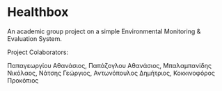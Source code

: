 
# Healthbox
An academic group project on a simple Environmental Monitoring &amp; Evaluation System.

Project Colaborators:

Παπαγεωργίου Αθανάσιος, 
Παπάζογλου Αθανάσιος,
Μπαλαμπανίδης Νικόλαος,
Νάτσης Γεώργιος,
Αντωνόπουλος Δημήτριος,
Κοκκινοφόρος Προκόπιος


